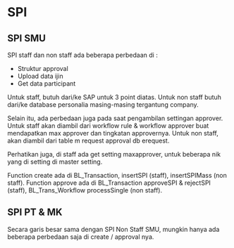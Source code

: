
# SPI

## SPI SMU
SPI staff dan non staff ada beberapa perbedaan di :
- Struktur approval
- Upload data ijin
- Get data participant

Untuk staff, butuh dari/ke SAP untuk 3 point diatas. Untuk non staff butuh dari/ke database personalia masing-masing tergantung company.

Selain itu, ada perbedaan juga pada saat pengambilan settingan approver. Untuk staff akan diambil dari workflow rule & workflow approver buat mendapatkan max approver dan tingkatan approvernya. Untuk non staff, akan diambil dari table m request approval db erequest.

Perhatikan juga, di staff ada get setting maxapprover, untuk beberapa nik yang di setting di master setting.

Function create ada di BL_Transaction, insertSPI (staff), insertSPIMass (non staff). Function approve ada di BL_Transaction approveSPI & rejectSPI (staff), BL_Trans_Workflow processSingle (non staff).

## SPI PT & MK
Secara garis besar sama dengan SPI Non Staff SMU, mungkin hanya ada beberapa perbedaan saja di create / approval nya.

